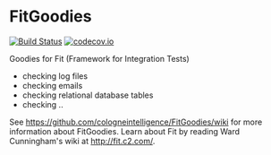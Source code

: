 FitGoodies
==========

[![Build Status](https://travis-ci.org/cologneintelligence/FitGoodies.svg?branch=master)](https://travis-ci.org/cologneintelligence/FitGoodies) [![codecov.io](http://codecov.io/github/jochenwierum/FitGoodies/coverage.svg?branch=master)](http://codecov.io/github/jochenwierum/FitGoodies?branch=master)

Goodies for Fit (Framework for Integration Tests)

- checking log files
- checking emails
- checking relational database tables
- checking ..

See https://github.com/cologneintelligence/FitGoodies/wiki for more information about FitGoodies. Learn about Fit by reading Ward Cunningham's wiki at http://fit.c2.com/.
